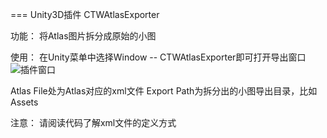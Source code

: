 ===
Unity3D插件 CTWAtlasExporter

功能：
将Atlas图片拆分成原始的小图

使用：
在Unity菜单中选择Window -- CTWAtlasExporter即可打开导出窗口
![插件窗口](http://gameblog.yuzhubao.com/wp-content/uploads/2015/09/Snip20150920_3.png)

Atlas File处为Atlas对应的xml文件
Export Path为拆分出的小图导出目录，比如Assets

注意：
请阅读代码了解xml文件的定义方式
